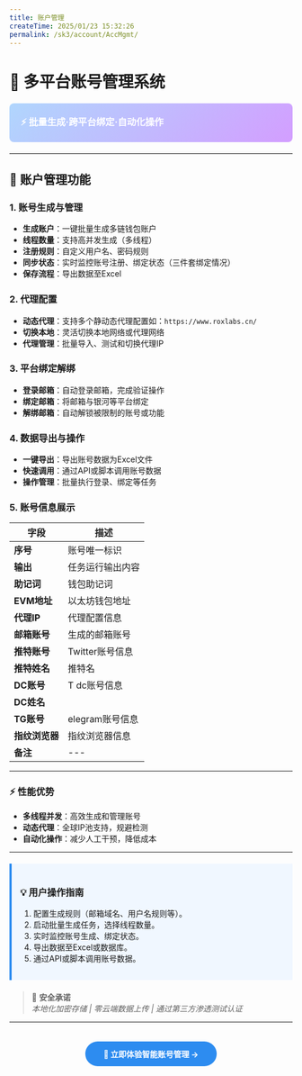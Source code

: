 ```yaml
---
title: 账户管理
createTime: 2025/01/23 15:32:26
permalink: /sk3/account/AccMgmt/
---
```

# 🚀 多平台账号管理系统

<div style="background: linear-gradient(135deg,rgb(176, 214, 253),rgb(211, 158, 255)); color: white; padding: 20px; border-radius: 8px; margin: 20px 0;">
  <h3 style="margin:0;">⚡ 批量生成·跨平台绑定·自动化操作</h3>
</div>

---

## 🌟 **账户管理功能**

### 1. **账号生成与管理**
- **生成账户**：一键批量生成多链钱包账户
- **线程数量**：支持高并发生成（多线程）
- **注册规则**：自定义用户名、密码规则
- **同步状态**：实时监控账号注册、绑定状态（三件套绑定情况）
- **保存流程**：导出数据至Excel

### 2. **代理配置**
- **动态代理**：支持多个静动态代理配置如：`https://www.roxlabs.cn/` 
- **切换本地**：灵活切换本地网络或代理网络
- **代理管理**：批量导入、测试和切换代理IP

### 3. **平台绑定解绑**
- **登录邮箱**：自动登录邮箱，完成验证操作
- **绑定邮箱**：将邮箱与银河等平台绑定
- **解绑邮箱**：自动解锁被限制的账号或功能

### 4. **数据导出与操作**
- **一键导出**：导出账号数据为Excel文件
- **快速调用**：通过API或脚本调用账号数据
- **操作管理**：批量执行登录、绑定等任务

### 5. **账号信息展示**
| 字段         | 描述                     |
|--------------|--------------------------|
| **序号**       | 账号唯一标识             |
| **输出**       | 任务运行输出内容            |
| **助记词** | 钱包助记词        |
| **EVM地址** | 以太坊钱包地址         |
| **代理IP** | 代理配置信息      |
| **邮箱账号**    | 生成的邮箱账号           |
| **推特账号**  | Twitter账号信息          |
| **推特姓名**       | 推特名          |
| **DC账号**       | T    dc账号信息      |
| **DC姓名** | |dc名
| **TG账号**    | elegram账号信息            |
| **指纹浏览器**    | 指纹浏览器信息 |
| **备注**    | --- |

 <ImageCard
        image="http://localhost:8080/Stable-kit-3/img/account.jpg"
        title="账户管理"
        description=""
        href="/demo/introduction/introduce"
        author="SK3"
        date="2025/01/01"
      />
      

---


### ⚡ **性能优势**
- **多线程并发**：高效生成和管理账号
- **动态代理**：全球IP池支持，规避检测
- **自动化操作**：减少人工干预，降低成本

---



<div style="border-left: 4px solid #2d8cf0; background: #f0f7ff; padding: 15px; margin: 20px 0;">
  <h3>💡 用户操作指南</h3>
  <ol>
    <li>配置生成规则（邮箱域名、用户名规则等）。</li>
    <li>启动批量生成任务，选择线程数量。</li>
    <li>实时监控账号生成、绑定状态。</li>
    <li>导出数据至Excel或数据库。</li>
    <li>通过API或脚本调用账号数据。</li>
  </ol>
</div>

> 🔐 **安全承诺**  
> _本地化加密存储 | 零云端数据上传 | 通过第三方渗透测试认证_

---

<center>
<a href="http://market.sktec.net/" 
   style="display: inline-block;
          background: #2d8cf0;
          color: white;
          padding: 12px 32px;
          border-radius: 25px;
          text-decoration: none;
          font-weight: bold;
          margin: 20px 0;">
  🚀 立即体验智能账号管理 →
</a>
</center>